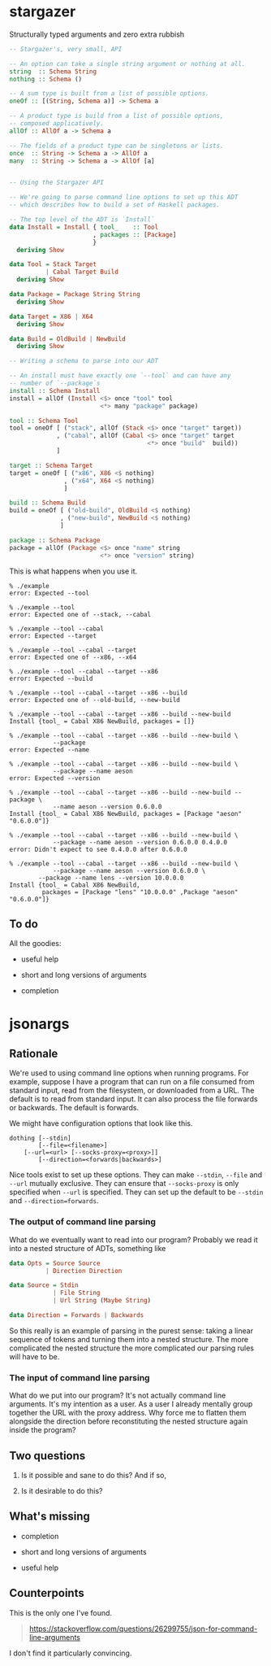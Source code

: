 # stargazer

Structurally typed arguments and zero extra rubbish

```haskell
-- Stargazer's, very small, API

-- An option can take a single string argument or nothing at all.
string  :: Schema String
nothing :: Schema ()

-- A sum type is built from a list of possible options.
oneOf :: [(String, Schema a)] -> Schema a

-- A product type is build from a list of possible options,
-- composed applicatively.
allOf :: AllOf a -> Schema a

-- The fields of a product type can be singletons or lists.
once  :: String -> Schema a -> AllOf a
many  :: String -> Schema a -> AllOf [a]


-- Using the Stargazer API

-- We're going to parse command line options to set up this ADT
-- which describes how to build a set of Haskell packages.

-- The top level of the ADT is `Install`
data Install = Install { tool_    :: Tool
                       , packages :: [Package]
                       }
  deriving Show

data Tool = Stack Target
          | Cabal Target Build
  deriving Show

data Package = Package String String
  deriving Show

data Target = X86 | X64
  deriving Show

data Build = OldBuild | NewBuild
  deriving Show

-- Writing a schema to parse into our ADT

-- An install must have exactly one `--tool` and can have any
-- number of `--package`s
install :: Schema Install
install = allOf (Install <$> once "tool" tool
                         <*> many "package" package)

tool :: Schema Tool
tool = oneOf [ ("stack", allOf (Stack <$> once "target" target))
             , ("cabal", allOf (Cabal <$> once "target" target
                                      <*> once "build"  build))
             ]

target :: Schema Target
target = oneOf [ ("x86", X86 <$ nothing)
               , ("x64", X64 <$ nothing)
               ]

build :: Schema Build
build = oneOf [ ("old-build", OldBuild <$ nothing)
              , ("new-build", NewBuild <$ nothing)
              ]

package :: Schema Package
package = allOf (Package <$> once "name" string
                         <*> once "version" string)
```

This is what happens when you use it.

```
% ./example
error: Expected --tool

% ./example --tool
error: Expected one of --stack, --cabal

% ./example --tool --cabal
error: Expected --target

% ./example --tool --cabal --target
error: Expected one of --x86, --x64

% ./example --tool --cabal --target --x86
error: Expected --build

% ./example --tool --cabal --target --x86 --build
error: Expected one of --old-build, --new-build

% ./example --tool --cabal --target --x86 --build --new-build
Install {tool_ = Cabal X86 NewBuild, packages = []}

% ./example --tool --cabal --target --x86 --build --new-build \
            --package
error: Expected --name

% ./example --tool --cabal --target --x86 --build --new-build \
            --package --name aeson
error: Expected --version

% ./example --tool --cabal --target --x86 --build --new-build --package \
            --name aeson --version 0.6.0.0
Install {tool_ = Cabal X86 NewBuild, packages = [Package "aeson" "0.6.0.0"]}

% ./example --tool --cabal --target --x86 --build --new-build \
            --package --name aeson --version 0.6.0.0 0.4.0.0
error: Didn't expect to see 0.4.0.0 after 0.6.0.0

% ./example --tool --cabal --target --x86 --build --new-build \
            --package --name aeson --version 0.6.0.0 \
	    --package --name lens --version 10.0.0.0
Install {tool_ = Cabal X86 NewBuild,
         packages = [Package "lens" "10.0.0.0" ,Package "aeson" "0.6.0.0"]}
```

## To do

All the goodies:

* useful help

* short and long versions of arguments

* completion

# jsonargs

## Rationale

We're used to using command line options when running programs.  For
example, suppose I have a program that can run on a file consumed from
standard input, read from the filesystem, or downloaded from a URL.
The default is to read from standard input.  It can also process the
file forwards or backwards.  The default is forwards.

We might have configuration options that look like this.

```
dothing [--stdin]
        [--file=<filename>]
	[--url=<url> [--socks-proxy=<proxy>]]
        [--direction=<forwards|backwards>]
```

Nice tools exist to set up these options.  They can make `--stdin`,
`--file` and `--url` mutually exclusive.  They can ensure that
`--socks-proxy` is only specified when `--url` is specified.  They can
set up the default to be `--stdin` and `--direction=forwards`.

### The output of command line parsing

What do we eventually want to read into our program?  Probably we read
it into a nested structure of ADTs, something like

```haskell
data Opts = Source Source
          | Direction Direction

data Source = Stdin
            | File String
            | Url String (Maybe String)

data Direction = Forwards | Backwards
```

So this really is an example of parsing in the purest sense: taking a
linear sequence of tokens and turning them into a nested structure.
The more complicated the nested structure the more complicated our
parsing rules will have to be.

### The input of command line parsing

What do we put into our program?  It's not actually command line
arguments.  It's my intention as a user.  As a user I already mentally
group together the URL with the proxy address.  Why force me to
flatten them alongside the direction before reconstituting the nested
structure again inside the program?


## Two questions

1. Is it possible and sane to do this?  And if so,

2. Is it desirable to do this?

## What's missing

* completion

* short and long versions of arguments

* useful help

## Counterpoints

This is the only one I've found.

> https://stackoverflow.com/questions/26299755/json-for-command-line-arguments

I don't find it particularly convincing.
